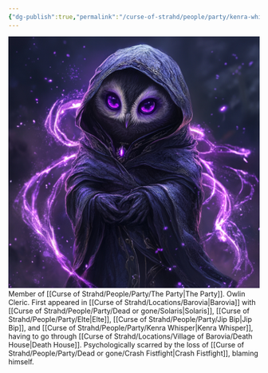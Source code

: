 ```yaml
---
{"dg-publish":true,"permalink":"/curse-of-strahd/people/party/kenra-whisper/"}
---
```


![Kenra.png|500](/img/user/Curse%20of%20Strahd/Images/Kenra.png)
Member of [[Curse of Strahd/People/Party/The Party\|The Party]].
Owlin Cleric.
First appeared in [[Curse of Strahd/Locations/Barovia\|Barovia]] with [[Curse of Strahd/People/Party/Dead or gone/Solaris\|Solaris]], [[Curse of Strahd/People/Party/Elte\|Elte]], [[Curse of Strahd/People/Party/Jip Bip\|Jip Bip]], and [[Curse of Strahd/People/Party/Kenra Whisper\|Kenra Whisper]], having to go through [[Curse of Strahd/Locations/Village of Barovia/Death House\|Death House]].
Psychologically scarred by the loss of [[Curse of Strahd/People/Party/Dead or gone/Crash Fistfight\|Crash Fistfight]], blaming himself.